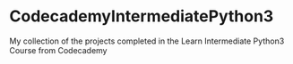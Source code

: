 # CodecademyIntermediatePython3
My collection of the projects completed in the Learn Intermediate Python3 Course from Codecademy

